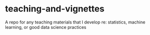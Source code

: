 # teaching-and-vignettes
A repo for any teaching materials that I develop re: statistics, machine learning, or good data science practices
